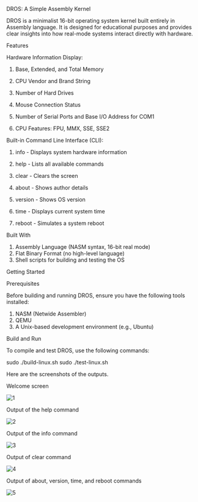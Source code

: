 DROS: A Simple Assembly Kernel

DROS is a minimalist 16-bit operating system kernel built entirely in Assembly language. It is designed for educational purposes and provides clear insights into how real-mode systems interact directly with hardware.

Features

Hardware Information Display:

1. Base, Extended, and Total Memory

2. CPU Vendor and Brand String

3. Number of Hard Drives

4. Mouse Connection Status

5. Number of Serial Ports and Base I/O Address for COM1

6. CPU Features: FPU, MMX, SSE, SSE2
   

Built-in Command Line Interface (CLI):

  1. info - Displays system hardware information
 
  2. help - Lists all available commands
 
  3. clear - Clears the screen
 
  4. about - Shows author details
 
  5. version - Shows OS version
 
  6. time - Displays current system time
 
  7. reboot - Simulates a system reboot


Built With

 1. Assembly Language (NASM syntax, 16-bit real mode)
 2. Flat Binary Format (no high-level language)
 3. Shell scripts for building and testing the OS


Getting Started

Prerequisites

Before building and running DROS, ensure you have the following tools installed:

 1. NASM (Netwide Assembler)
 2. QEMU
 3. A Unix-based development environment (e.g., Ubuntu)


Build and Run

To compile and test DROS, use the following commands:

 sudo ./build-linux.sh
 sudo ./test-linux.sh

Here are the screenshots of the outputs.

Welcome screen

![1](https://github.com/user-attachments/assets/d92f3473-3989-4f74-a7f8-6b2341431e49)

Output of the help command

![2](https://github.com/user-attachments/assets/5dd6932e-c853-4007-81e3-e22842c47e2e)

Output of the info command

![3](https://github.com/user-attachments/assets/03ba40eb-004c-4673-a59e-2d22457472a7)

Output of clear command

![4](https://github.com/user-attachments/assets/e6de9f55-b94d-45f5-b098-60353703636c)

Output of about, version, time, and reboot commands

![5](https://github.com/user-attachments/assets/36af9c05-1824-41f4-b667-c0ff266c5ab3)







